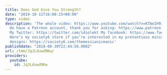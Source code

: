 ```yaml
---
title: Does God Give You Strength?
date: "2019-10-11T16:08:15+08:00"
type: video
description: 'The whole video: https://www.youtube.com/watch?v=KTAeIH9ieQw Yes, I
  do have a Patreon account, thank you for asking: https://www.patreon.com/themessianicmanic
  My Twitter: https://twitter.com/idiolekt My facebook: https://www.facebook.com/themessianicmanic/
  Here’s my society6 store if you’re interested in my pretentious minimalist poster
  designs: https://society6.com/themessianicmanic'
publishdate: "2018-08-30T22:44:58.000Z"
url: /tmm/JqJLduwd9Kw/
providers:
  youtube:
    id: JqJLduwd9Kw
---
```


